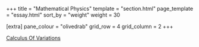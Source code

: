+++
title = "Mathematical Physics"
template = "section.html"
page_template = "essay.html"
sort_by = "weight"
weight = 30

[extra]
pane_colour = "olivedrab"
grid_row = 4
grid_column = 2
+++

[Calculus Of Variations](@/mathematical_physics/calculus_of_variations.md)